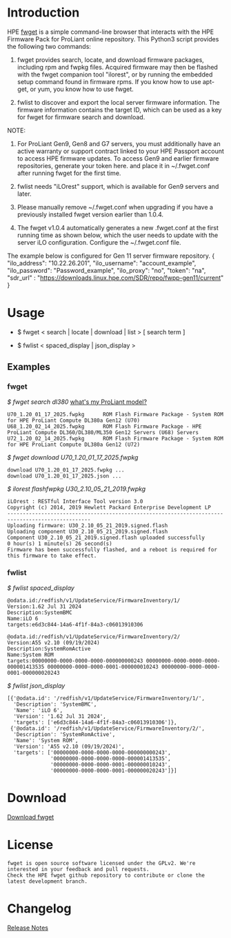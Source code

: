 # Introduction
HPE [fwget](https://downloads.linux.hpe.com/SDR/project/fwpp/fwget.html) is a simple command-line browser that interacts with the HPE Firmware Pack for ProLiant online repository. This Python3 script provides the following two commands:

1. fwget provides search, locate, and download firmware packages, including rpm and fwpkg files. Acquired firmware may then be flashed with the fwget companion tool "ilorest", or by running the embedded setup command found in firmware rpms. If you know how to use apt-get, or yum, you know how to use fwget.

2. fwlist to discover and export the local server firmware information. The firmware information contains the target ID, which can be used as a key for fwget for firmware search and download.


NOTE:
1. For ProLiant Gen9, Gen8 and G7 servers, you must additionally have an active warranty or support contract linked to your HPE Passport account to access HPE firmware updates. To access Gen9 and earlier firmware repositories, generate your token here. and place it in ~/.fwget.conf after running fwget for the first time.

2. fwlist needs "iLOrest" support, which is available for Gen9 servers and later.

3. Please manually remove ~/.fwget.conf when upgrading if you have a previously installed fwget version earlier than 1.0.4.

4. The fwget v1.0.4 automatically generates a new .fwget.conf at the first running time as shown below, which the user needs to update with the server iLO configuration. Configure the ~/.fwget.conf file.


The example below is configured for Gen 11 server firmware repository.
{
   "ilo_address": "10.22.26.201",
   "ilo_username": "account_example",
   "ilo_password": "Password_example",
   "ilo_proxy": "no",
    "token": "na",
    "sdr_url" : "https://downloads.linux.hpe.com/SDR/repo/fwpp-gen11/current"
}

# Usage

* $ fwget < search | locate | download | list > [ search term ]

* $ fwlist < spaced_display | json_display >

## Examples

### fwget

*$ fwget search dl380*            [what's my ProLiant model?](http://downloads.linux.hpe.com/SDR/gen.html)

    U70_1.20_01_17_2025.fwpkg      ROM Flash Firmware Package - System ROM for HPE ProLiant Compute DL380a Gen12 (U70)
    U68_1.20_02_14_2025.fwpkg      ROM Flash Firmware Package - HPE ProLiant Compute DL360/DL380/ML350 Gen12 Servers (U68) Servers
    U72_1.20_02_14_2025.fwpkg      ROM Flash Firmware Package - System ROM for HPE ProLiant Compute DL380a Gen12 (U72)

*$ fwget download U70_1.20_01_17_2025.fwpkg* 

    download U70_1.20_01_17_2025.fwpkg ...
    download U70_1.20_01_17_2025.json ...


*$ ilorest flashfwpkg U30_2.10_05_21_2019.fwpkg* 

    iLOrest : RESTful Interface Tool version 3.0
    Copyright (c) 2014, 2019 Hewlett Packard Enterprise Development LP
    -------------------------------------------------------------------------------------------------
    Uploading firmware: U30_2.10_05_21_2019.signed.flash
    Uploading component U30_2.10_05_21_2019.signed.flash
    Component U30_2.10_05_21_2019.signed.flash uploaded successfully
    0 hour(s) 1 minute(s) 26 second(s)
    Firmware has been successfully flashed, and a reboot is required for this firmware to take effect.

### fwlist

*$ fwlist spaced_display* 

    @odata.id:/redfish/v1/UpdateService/FirmwareInventory/1/
    Version:1.62 Jul 31 2024
    Description:SystemBMC
    Name:iLO 6
    targets:e6d3c844-14a6-4f1f-84a3-c06013910306

    @odata.id:/redfish/v1/UpdateService/FirmwareInventory/2/
    Version:A55 v2.10 (09/19/2024)
    Description:SystemRomActive
    Name:System ROM
    targets:00000000-0000-0000-0000-000000000243 00000000-0000-0000-0000-000001413535 00000000-0000-0000-0001-000000010243 00000000-0000-0000-0001-000000020243
    
*$ fwlist json_display*

    [{'@odata.id': '/redfish/v1/UpdateService/FirmwareInventory/1/',
      'Description': 'SystemBMC',
      'Name': 'iLO 6',
      'Version': '1.62 Jul 31 2024',
      'targets': ['e6d3c844-14a6-4f1f-84a3-c06013910306']},
     {'@odata.id': '/redfish/v1/UpdateService/FirmwareInventory/2/',
      'Description': 'SystemRomActive',
      'Name': 'System ROM',
      'Version': 'A55 v2.10 (09/19/2024)',
      'targets': ['00000000-0000-0000-0000-000000000243',
                  '00000000-0000-0000-0000-000001413535',
                  '00000000-0000-0000-0001-000000010243',
                  '00000000-0000-0000-0001-000000020243']}]

# Download
[Download fwget](https://downloads.linux.hpe.com/SDR/project/fwpp-gen12/fwget-releases.html)

# License
    fwget is open source software licensed under the GPLv2. We're interested in your feedback and pull requests.
    Check the HPE fwget github repository to contribute or clone the latest development branch.

# Changelog
[Release Notes](https://downloads.linux.hpe.com/SDR/project/fwpp-gen12/fwget-releases.html#release-v1.0.5)
